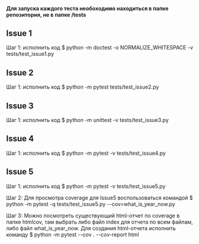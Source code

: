<h4>Для запуска каждого теста необоходимо находиться в папке репозитория, не в папке /tests</h4>
<h2>Issue 1</h2>
<p>Шаг 1: иcполнить код $ python -m doctest -o NORMALIZE_WHITESPACE -v tests/test_issue1.py </p> 
<h2>Issue 2</h2>
<p>Шаг 1: иcполнить код $ python -m pytest tests/test_issue2.py </p> 
<h2>Issue 3</h2>
<p>Шаг 1: иcполнить код $ python -m unittest -v tests/test_issue3.py </p> 
<h2>Issue 4</h2>
<p>Шаг 1: иcполнить код $  python -m pytest -v tests/test_issue4.py </p> 
<h2>Issue 5</h2>
<p>Шаг 1: иcполнить код $ python -m pytest -v tests/test_issue5.py </p> 
<p>Шаг 2: Для просмотра coverage для Issuе5 воспользоваться командой $ python -m pytest -q tests/test_issue5.py --cov=what_is_year_now.py </p> 
<p>Шаг 3: Можно посмотреть существующий html-отчет по сoverage в папке htmlcov, там выбрать либо файл index для отчета по всем файлам, либо файл what_is_year_now.  Для создания html-отчета исполнить команду $ python -m pytest --cov . --cov-report html </p> 